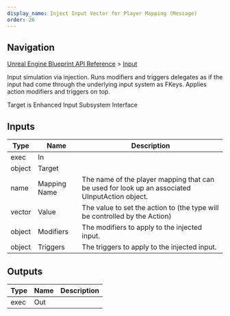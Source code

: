 ```yaml
---
display_name: Inject Input Vector for Player Mapping (Message)
order: 26
---
```

## Navigation

[Unreal Engine Blueprint API Reference](https://dev.epicgames.com/documentation/en-us/unreal-engine/BlueprintAPI) > [Input](https://dev.epicgames.com/documentation/en-us/unreal-engine/BlueprintAPI/Input)

Input simulation via injection. Runs modifiers and triggers delegates as if the input had come through the underlying input system as FKeys.
Applies action modifiers and triggers on top.

Target is Enhanced Input Subsystem Interface

## Inputs

| Type | Name | Description |
| --- | --- | --- |
| exec | In |  |
| object | Target |  |
| name | Mapping Name | The name of the player mapping that can be used for look up an associated UInputAction object. |
| vector | Value | The value to set the action to (the type will be controlled by the Action) |
| object | Modifiers | The modifiers to apply to the injected input. |
| object | Triggers | The triggers to apply to the injected input. |

## Outputs

| Type | Name | Description |
| --- | --- | --- |
| exec | Out |  |
